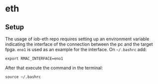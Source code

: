 # eth

## Setup
The usage of iob-eth repo requires setting up an environment variable indicating the interface of the connection between the pc and the target fpga.
`eno1` is used as an example for the interface.
On `~/.bashrc` add:
```
export RMAC_INTERFACE=eno1
```
After that execute the command in the terminal:
```
source ~/.bashrc
```